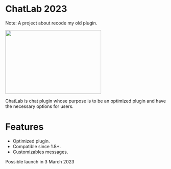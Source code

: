 # ChatLab 2023

Note: A project about recode my old plugin.

<img src="https://i.ibb.co/CK64Y0k/pluginbackground.png" width="300" height="200" />

ChatLab is chat plugin whose purpose is to be an optimized plugin and have the necessary options for users.

# Features

- Optimized plugin.
- Compatible since 1.8+.
- Customizables messages.

Possible launch in 3 March 2023

